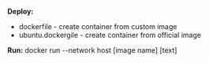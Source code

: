 **Deploy:**
- dockerfile - create container from custom image
- ubuntu.dockergile - create container from official image


**Run:**
docker run --network host [image name] [text]
